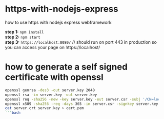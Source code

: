 # https-with-nodejs-express
how to use https with nodejs express webframework

**step 1:** ```npm install```  
**step 2:** ```npm start```  
**step 3:** ```https://localhost:8080/``` // should run on port 443 in production so you can access your page on https://localhost/
  
  
# how to generate a self signed certificate with openssl

```bash
openssl genrsa -des3 -out server.key 2048
openssl rsa -in server.key -out server.key
openssl req -sha256 -new -key server.key -out server.csr -subj '/CN=localhost'
openssl x509 -sha256 -req -days 365 -in server.csr -signkey server.key -out server.crt
cat server.crt server.key > cert.pem
```bash

